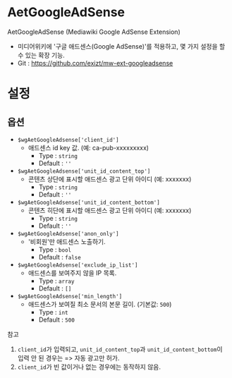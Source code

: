 # AetGoogleAdSense

AetGoogleAdSense (Mediawiki Google AdSense Extension)
* 미디어위키에 '구글 애드센스(Google AdSense)'를 적용하고, 몇 가지 설정을 할 수 있는 확장 기능.
* Git : https://github.com/exizt/mw-ext-googleadsense



# 설정

## 옵션
- `$wgAetGoogleAdsense['client_id']`
    - 애드센스 id key 값. (예: ca-pub-xxxxxxxxx)
        - Type : `string`
        - Default : `''`
- `$wgAetGoogleAdsense['unit_id_content_top']`
    - 콘텐츠 상단에 표시할 애드센스 광고 단위 아이디 (예: xxxxxxx)
        - Type : `string`
        - Default : `''`
- `$wgAetGoogleAdsense['unit_id_content_bottom']`
    - 콘텐츠 히단에 표시할 애드센스 광고 단위 아이디 (예: xxxxxxx)
        - Type : `string`
        - Default : `''`
- `$wgAetGoogleAdsense['anon_only']`
    - '비회원'만 애드센스 노출하기.
        - Type : `bool`
        - Default : `false`
- `$wgAetGoogleAdsense['exclude_ip_list']`
    - 애드센스를 보여주지 않을 IP 목록.
        - Type : `array`
        - Default : `[]`
- `$wgAetGoogleAdsense['min_length']`
    - 애드센스가 보여질 최소 문서의 본문 길이. (기본값: `500`)
        - Type : `int`
        - Default : `500`

참고
1. `client_id`가 입력되고, `unit_id_content_top`과 `unit_id_content_bottom`이 입력 안 된 경우는 => 자동 광고만 허가.
2. `client_id`가 빈 값이거나 없는 경우에는 동작하지 않음.
